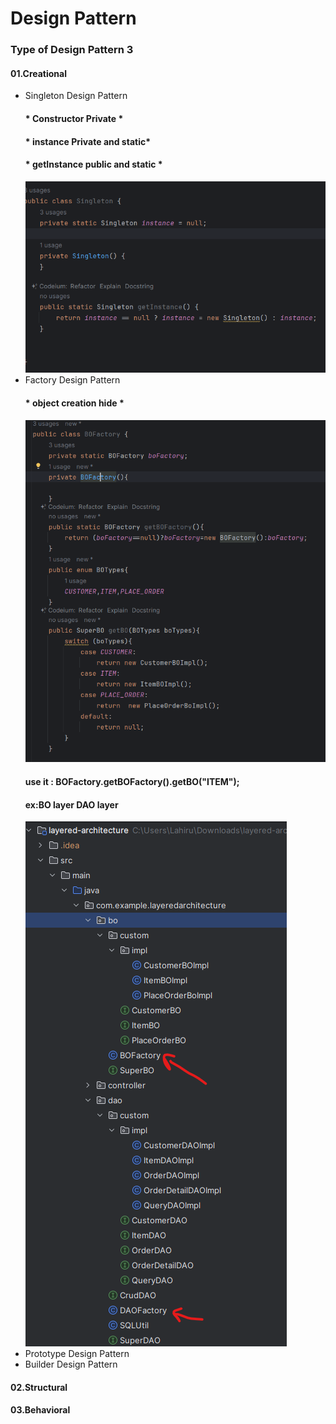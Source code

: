 <h1>Design Pattern</h1>
<h3>Type of Design Pattern 3</h3> 
<h4>01.Creational</h4>
<ul>
    <li>Singleton Design Pattern</li>
        <h4>* Constructor Private *</h4>
        <h4>* instance Private and static*</h4>
        <h4>* getInstance public and static *</h4>
        <img src="src/main/resources/image/singleton.png">
    <li>Factory Design Pattern</li>
        <h4>* object creation hide *</h4>
        <img src="src/main/resources/image/Factory.png">
        <h4>use it :   
            BOFactory.getBOFactory().getBO("ITEM");
        </h4>
        <h4>ex:BO layer DAO layer</h4>

<img src="src/main/resources/image/factory_use_layeard.png">
    <li>Prototype Design Pattern</li>
    <li>Builder Design Pattern</li>
</ul>
<h4>02.Structural</h4>
<h4>03.Behavioral</h4>